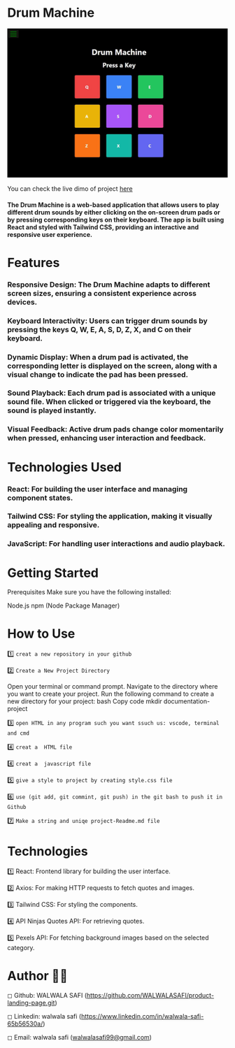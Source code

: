 # Drum Machine
 ![Dimo](image/SharedScreenshot.jpg)


You can check the live dimo of project [here](https://markdown-previewer-eight-mu.vercel.app/)
#### The Drum Machine is a web-based application that allows users to play different drum sounds by either clicking on the on-screen drum pads or by pressing corresponding keys on their keyboard. The app is built using React and styled with Tailwind CSS, providing an interactive and responsive user experience.

# Features
### Responsive Design: The Drum Machine adapts to different screen sizes, ensuring a consistent experience across devices.

### Keyboard Interactivity: Users can trigger drum sounds by pressing the keys Q, W, E, A, S, D, Z, X, and C on their keyboard.

### Dynamic Display: When a drum pad is activated, the corresponding letter is displayed on the screen, along with a visual change to indicate the pad has been pressed.

### Sound Playback: Each drum pad is associated with a unique sound file. When clicked or triggered via the keyboard, the sound is played instantly.

### Visual Feedback: Active drum pads change color momentarily when pressed, enhancing user interaction and feedback.



# Technologies Used
### React: For building the user interface and managing component states.

### Tailwind CSS: For styling the application, making it visually appealing and responsive.

### JavaScript: For handling user interactions and audio playback.

# Getting Started

Prerequisites
Make sure you have the following installed:

Node.js
npm (Node Package Manager)


# How to Use
1️⃣ `creat a new repository in your github`


2️⃣  `Create a New Project Directory`

Open your terminal or command prompt. Navigate to the directory where you want to create your project. Run the following command to create a new directory for your project: bash Copy code mkdir documentation-project

3️⃣  `open HTML in any program such you want ssuch us: vscode, terminal and cmd`

4️⃣ `creat a  HTML file`

4️⃣ `creat a  javascript file`

5️⃣ `give a style to project by creating style.css file` 

6️⃣ `use (git add, git commint, git push) in the git bash to push it in Github`

7️⃣  `Make a string and uniqe project-Readme.md file`



# Technologies 
1️⃣  React: Frontend library for building the user interface.

2️⃣  Axios: For making HTTP requests to fetch quotes and images.

3️⃣  Tailwind CSS: For styling the components.

4️⃣  API Ninjas Quotes API: For retrieving quotes.

5️⃣  Pexels API: For fetching background images based on the selected category.



# Author 🔵✅
◻ Github: WALWALA SAFI (https://github.com/WALWALASAFI/product-landing-page.git)

◻ Linkedin:  walwala safi (https://www.linkedin.com/in/walwala-safi-65b56530a/)

◻ Email: walwala safi (walwalasafi99@gmail.com)
